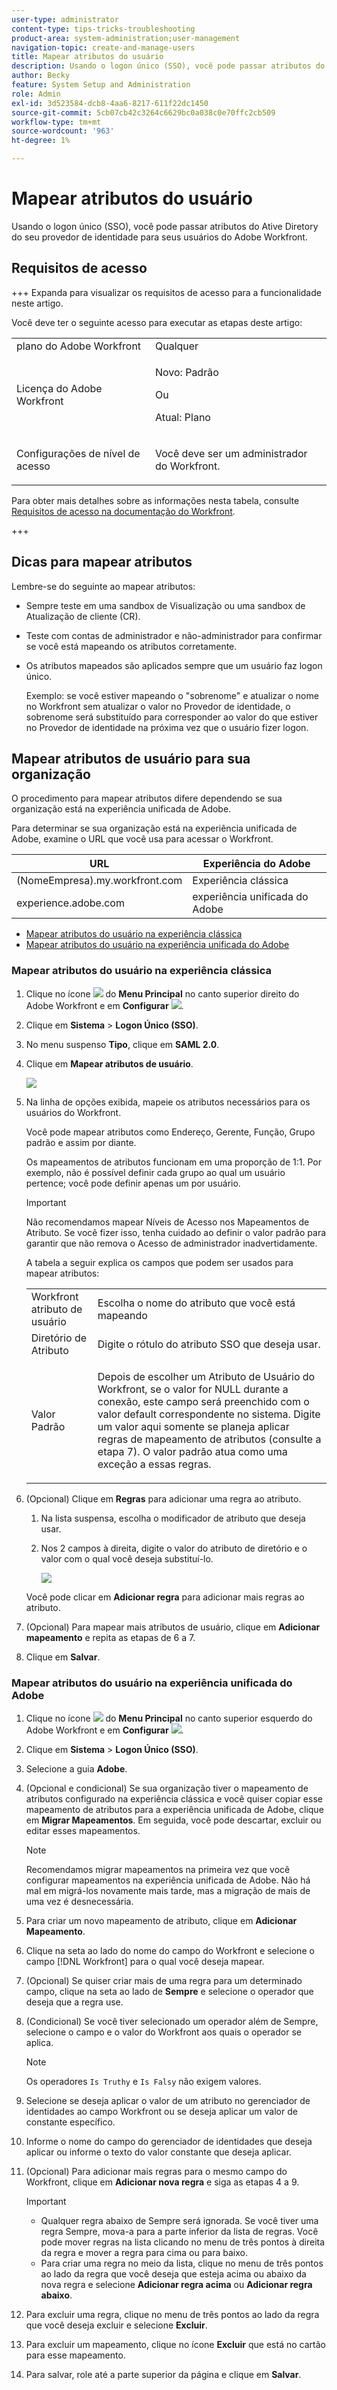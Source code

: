```yaml
---
user-type: administrator
content-type: tips-tricks-troubleshooting
product-area: system-administration;user-management
navigation-topic: create-and-manage-users
title: Mapear atributos do usuário
description: Usando o logon único (SSO), você pode passar atributos do Ative Diretory do seu provedor de identidade para seus usuários do Adobe Workfront.
author: Becky
feature: System Setup and Administration
role: Admin
exl-id: 3d523584-dcb8-4aa6-8217-611f22dc1450
source-git-commit: 5cb07cb42c3264c6629bc0a038c0e70ffc2cb509
workflow-type: tm+mt
source-wordcount: '963'
ht-degree: 1%

---
```


# Mapear atributos do usuário

<!--Audited 2/2024-->

Usando o logon único (SSO), você pode passar atributos do Ative Diretory do seu provedor de identidade para seus usuários do Adobe Workfront.

## Requisitos de acesso

+++ Expanda para visualizar os requisitos de acesso para a funcionalidade neste artigo.

Você deve ter o seguinte acesso para executar as etapas deste artigo:

<table style="table-layout:auto"> 
 <col> 
 <col> 
 <tbody> 
  <tr> 
   <td role="rowheader">plano do Adobe Workfront</td> 
   <td>Qualquer</td> 
  </tr> 
  <tr> 
   <td role="rowheader">Licença do Adobe Workfront</td> 
   <td><p>Novo: Padrão</p><p>Ou</p><p>Atual: Plano</p></td> 
  </tr> 
  <tr> 
   <td role="rowheader">Configurações de nível de acesso</td> 
   <td> <p>Você deve ser um administrador do Workfront.</p> </td> 
  </tr> 
 </tbody> 
</table>

Para obter mais detalhes sobre as informações nesta tabela, consulte [Requisitos de acesso na documentação do Workfront](/help/quicksilver/administration-and-setup/add-users/access-levels-and-object-permissions/access-level-requirements-in-documentation.md).

+++

## Dicas para mapear atributos

Lembre-se do seguinte ao mapear atributos:

* Sempre teste em uma sandbox de Visualização ou uma sandbox de Atualização de cliente (CR).
* Teste com contas de administrador e não-administrador para confirmar se você está mapeando os atributos corretamente.
* Os atributos mapeados são aplicados sempre que um usuário faz logon único.

  Exemplo: se você estiver mapeando o &quot;sobrenome&quot; e atualizar o nome no Workfront sem atualizar o valor no Provedor de identidade, o sobrenome será substituído para corresponder ao valor do que estiver no Provedor de identidade na próxima vez que o usuário fizer logon.

## Mapear atributos de usuário para sua organização

O procedimento para mapear atributos difere dependendo se sua organização está na experiência unificada de Adobe.

Para determinar se sua organização está na experiência unificada de Adobe, examine o URL que você usa para acessar o Workfront.

| URL | Experiência do Adobe |
|---|---|
| (NomeEmpresa).my.workfront.com | Experiência clássica |
| experience.adobe.com | experiência unificada do Adobe |

* [Mapear atributos do usuário na experiência clássica](#map-user-attributes-in-the-classic-experience)
* [Mapear atributos do usuário na experiência unificada do Adobe](#map-user-attributes-in-the-adobe-unified-experience)

### Mapear atributos do usuário na experiência clássica

1. Clique no ícone ![](assets/main-menu-icon.png) do **Menu Principal** no canto superior direito do Adobe Workfront e em **Configurar** ![](assets/gear-icon-settings.png).

1. Clique em **Sistema** > **Logon Único (SSO)**.

1. No menu suspenso **Tipo**, clique em **SAML 2.0**.

1. Clique em **Mapear atributos de usuário**.

   ![](assets/map-user-attributes.png)

1. Na linha de opções exibida, mapeie os atributos necessários para os usuários do Workfront.

   Você pode mapear atributos como Endereço, Gerente, Função, Grupo padrão e assim por diante.

   Os mapeamentos de atributos funcionam em uma proporção de 1:1. Por exemplo, não é possível definir cada grupo ao qual um usuário pertence; você pode definir apenas um por usuário.

   >[!IMPORTANT]
   >
   >Não recomendamos mapear Níveis de Acesso nos Mapeamentos de Atributo. Se você fizer isso, tenha cuidado ao definir o valor padrão para garantir que não remova o Acesso de administrador inadvertidamente.

   A tabela a seguir explica os campos que podem ser usados para mapear atributos:

   <table style="table-layout:auto"> 
    <col data-mc-conditions=""> 
    <col data-mc-conditions=""> 
    <tbody> 
     <tr> 
      <td role="rowheader">Workfront atributo de usuário</td> 
      <td>Escolha o nome do atributo que você está mapeando</td> 
     </tr> 
     <tr> 
      <td role="rowheader">Diretório de Atributo</td> 
      <td>Digite o rótulo do atributo SSO que deseja usar.</td> 
     </tr> 
     <tr> 
      <td role="rowheader">Valor Padrão</td> 
      <td> <p>Depois de escolher um Atributo de Usuário do Workfront, se o valor for NULL durante a conexão, este campo será preenchido com o valor default correspondente no sistema. Digite um valor aqui somente se planeja aplicar regras de mapeamento de atributos (consulte a etapa 7). O valor padrão atua como uma exceção a essas regras.</td> 
     </tr> 
    </tbody> 
   </table>

1. (Opcional) Clique em **Regras** para adicionar uma regra ao atributo.

   1. Na lista suspensa, escolha o modificador de atributo que deseja usar.
   1. Nos 2 campos à direita, digite o valor do atributo de diretório e o valor com o qual você deseja substituí-lo.

      ![](assets/rule-fields.png)

   Você pode clicar em **Adicionar regra** para adicionar mais regras ao atributo.

1. (Opcional) Para mapear mais atributos de usuário, clique em **Adicionar mapeamento** e repita as etapas de 6 a 7.
1. Clique em **Salvar**.

### Mapear atributos do usuário na experiência unificada do Adobe

1. Clique no ícone ![](assets/main-menu-left.png) do **Menu Principal** no canto superior esquerdo do Adobe Workfront e em **Configurar** ![](assets/gear-icon-settings.png).

1. Clique em **Sistema** > **Logon Único (SSO)**.

1. Selecione a guia **Adobe**.

1. (Opcional e condicional) Se sua organização tiver o mapeamento de atributos configurado na experiência clássica e você quiser copiar esse mapeamento de atributos para a experiência unificada de Adobe, clique em **Migrar Mapeamentos**. Em seguida, você pode descartar, excluir ou editar esses mapeamentos.

   >[!NOTE]
   >
   >Recomendamos migrar mapeamentos na primeira vez que você configurar mapeamentos na experiência unificada de Adobe. Não há mal em migrá-los novamente mais tarde, mas a migração de mais de uma vez é desnecessária.

1. Para criar um novo mapeamento de atributo, clique em **Adicionar Mapeamento**.

1. Clique na seta ao lado do nome do campo do Workfront e selecione o campo [!DNL Workfront] para o qual você deseja mapear.

1. (Opcional) Se quiser criar mais de uma regra para um determinado campo, clique na seta ao lado de **Sempre** e selecione o operador que deseja que a regra use.

1. (Condicional) Se você tiver selecionado um operador além de Sempre, selecione o campo e o valor do Workfront aos quais o operador se aplica.

   >[!NOTE]
   >
   >Os operadores `Is Truthy` e `Is Falsy` não exigem valores.

1. Selecione se deseja aplicar o valor de um atributo no gerenciador de identidades ao campo Workfront ou se deseja aplicar um valor de constante específico.

1. Informe o nome do campo do gerenciador de identidades que deseja aplicar ou informe o texto do valor constante que deseja aplicar.

1. (Opcional) Para adicionar mais regras para o mesmo campo do Workfront, clique em **Adicionar nova regra** e siga as etapas 4 a 9.

   >[!IMPORTANT]
   >
   > * Qualquer regra abaixo de Sempre será ignorada. Se você tiver uma regra Sempre, mova-a para a parte inferior da lista de regras. Você pode mover regras na lista clicando no menu de três pontos à direita da regra e mover a regra para cima ou para baixo.
   > * Para criar uma regra no meio da lista, clique no menu de três pontos ao lado da regra que você deseja que esteja acima ou abaixo da nova regra e selecione **Adicionar regra acima** ou **Adicionar regra abaixo**.

1. Para excluir uma regra, clique no menu de três pontos ao lado da regra que você deseja excluir e selecione **Excluir**.
1. Para excluir um mapeamento, clique no ícone **Excluir** que está no cartão para esse mapeamento.

1. Para salvar, role até a parte superior da página e clique em **Salvar**.


